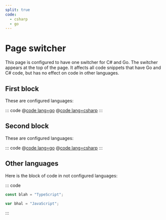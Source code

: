 ```yaml
---
split: true
code:
  - csharp
  - go
---
```


# Page switcher

This page is configured to have one switcher for C# and Go. The switcher
 appears at the top of the page. It affects all code snippets that have Go
  and C# code, but has no effect on code in other languages.

## First block

These are configured languages:

::: code
@[code lang=go](@/samples/sample.go)
@[code lang=csharp](@/samples/sample.cs)
:::

## Second block

These are configured languages:

::: code
@[code lang=go](@/samples/sample.go)
@[code lang=csharp](@/samples/sample.cs)
:::

## Other languages

Here is the block of code in not configured languages:

::: code
```typescript
const blah = "TypeScript";
```
```js
var bhal = "JavaScript";
```
:::
